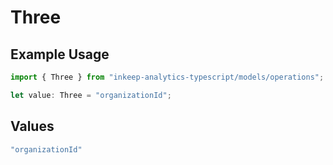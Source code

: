 # Three

## Example Usage

```typescript
import { Three } from "inkeep-analytics-typescript/models/operations";

let value: Three = "organizationId";
```

## Values

```typescript
"organizationId"
```